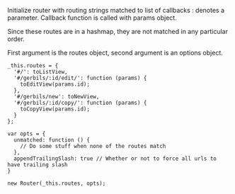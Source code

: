 Initialize router with routing strings matched to list of callbacks
: denotes a parameter. Callback function is called with params object.

Since these routes are in a hashmap, they are not matched in any particular order.

First argument is the routes object, second argument is an options object.

    _this.routes = {
      '#/': toListView,
      '#/gerbils/:id/edit/': function (params) {
        toEditView(params.id);
      },
      '#/gerbils/new': toNewView,
      '#/gerbils/:id/copy/': function (params) {
        toCopyView(params.id);
      }
    };

    var opts = {
      unmatched: function () {
        // Do some stuff when none of the routes match
      },
      appendTrailingSlash: true // Whether or not to force all urls to have trailing slash
    }

    new Router(_this.routes, opts);